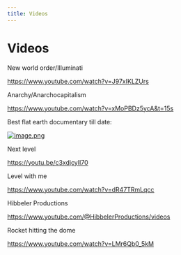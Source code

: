 ```yaml
---
title: Videos
---
```


# Videos

New world order/Illuminati

https://www.youtube.com/watch?v=J97xIKLZUrs

Anarchy/Anarchocapitalism

https://www.youtube.com/watch?v=xMoPBDz5ycA&t=15s



Best flat earth documentary till date:

[![image.png](https://images.hive.blog/DQmUzxvVKpNmhdhfzMYVRuMoawbXws8YgZfC5UWBcfqwmUF/image.png)](https://odysee.com/@ODDTV:b/level-(2021)-first-flat-earth:6)

Next level

https://youtu.be/c3xdjcylI70

Level with me

https://www.youtube.com/watch?v=dR47TRmLqcc

Hibbeler Productions

https://www.youtube.com/@HibbelerProductions/videos

Rocket hitting the dome

https://www.youtube.com/watch?v=LMr6Qb0_5kM

